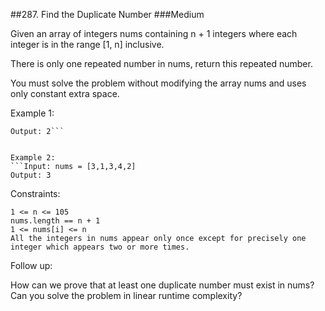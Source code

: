 ##287. Find the Duplicate Number
###Medium

Given an array of integers nums containing n + 1 integers where each integer is in the range [1, n] inclusive.

There is only one repeated number in nums, return this repeated number.

You must solve the problem without modifying the array nums and uses only constant extra space.
 

Example 1:
```Input: nums = [1,3,4,2,2]
Output: 2```


Example 2:
```Input: nums = [3,1,3,4,2]
Output: 3
 ```

Constraints:
```
1 <= n <= 105
nums.length == n + 1
1 <= nums[i] <= n
All the integers in nums appear only once except for precisely one integer which appears two or more times.
 ```

Follow up:

How can we prove that at least one duplicate number must exist in nums?
Can you solve the problem in linear runtime complexity?